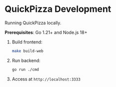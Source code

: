 # QuickPizza Development

Running QuickPizza locally.

**Prerequisites**: Go 1.21+ and Node.js 18+

1. Build frontend:
   ```bash
   make build-web
   ```

2. Run backend:
   ```bash
   go run ./cmd
   ```

3. Access at `http://localhost:3333`


